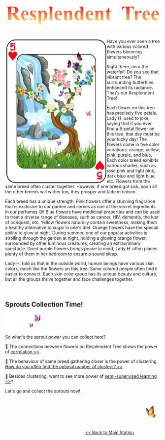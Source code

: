 <p align="center">
<img src="https://github.com/lady-h-world/My_Garden/blob/main/images/Resplendent_Tree_images/r_tree_title.png" width="511" height="70" />
</p>

#

<p>
<img align="left" src="https://github.com/lady-h-world/My_Garden/blob/main/images/Resplendent_Tree_images/resp_tree.png" width="330" height="470" />

Have you ever seen a tree with various colored flowers blooming simultaneously? 

Right there, near the waterfall! Do you see that vibrant tree? The surrounding butterflies enhanced its radiance. That's our Resplendent Tree!

Each flower on this tree has precisely five petals. Lady H. used to joke, saying that if you ever find a 6-petal flower on this tree, that day must be your lucky day! The flowers come in five color variations: orange, yellow, pink, purple, and blue. Each color breed exhibits various shades, such as rose pink and light pink, dark blue and light blue, etc. Flowers from the same breed often cluster together. However, if one breed got sick, soon all the other breeds will wither too, they prosper and fade in unison.

Each breed has a unique strength. Pink flowers offer a stunning fragrance that is exclusive to our garden and serves as one of the secret ingredients in our perfumes 😉! Blue flowers have medicinal properties and can be used to treat a diverse range of diseases, such as cancer, HIV, dementia, the lust of conquest, etc. Yellow flowers naturally contain sweetness, making them a healthy alternative to sugar in one's diet. Orange flowers have the special ability to glow at night. During summer, one of our popular activities is strolling through the garden at night, holding a glowing orange flower, surrounded by other luminous creatures, creating an extraordinary spectacle. Dried purple flowers brings peace to mind, Lady H. often places plenty of them in her bedroom to ensure a sound sleep.
  
Lady H. told us that in the outside world, human beings have various skin colors, much like the flowers on this tree. Same colored people often find it easier to connect. Each skin color group has its unique beauty and culture, but all the groups thrive together and face challenges together.

</p>
<p>&nbsp;</p>


## Sprouts Collection Time!

<p align="left">
<img src="https://github.com/lady-h-world/My_Garden/blob/main/images/follow_us.png" width="120" height="50" />
</p>

So what's the sprout power you can collect here?

🌱 The connections between flowers on Resplendent Tree shows the power of [correlation >>][1].

🌱 The behaviour of same breed gathering closer is the power of clustering. [How do you often find the optimal number of clusters? >>][4]

🌱 Besides clustering, want to see more power of [semi-supervised learning >>][2]?

Let's go and collect the sprouts now!


#

<p align="right">
<img src="https://github.com/lady-h-world/My_Garden/blob/main/images/going_back.png" width="60" height="44" />
</p>

&nbsp;&nbsp;&nbsp;&nbsp;&nbsp;&nbsp;&nbsp;&nbsp;&nbsp;&nbsp;&nbsp;&nbsp;&nbsp;&nbsp;&nbsp;&nbsp;&nbsp;&nbsp;&nbsp;&nbsp;&nbsp;&nbsp;&nbsp;&nbsp;&nbsp;&nbsp;&nbsp;&nbsp;&nbsp;&nbsp;&nbsp;&nbsp;&nbsp;&nbsp;&nbsp;&nbsp;&nbsp;&nbsp;&nbsp;&nbsp;&nbsp;&nbsp;&nbsp;&nbsp;&nbsp;&nbsp;&nbsp;&nbsp;&nbsp;&nbsp;&nbsp;&nbsp;&nbsp;&nbsp;&nbsp;&nbsp;&nbsp;&nbsp;&nbsp;&nbsp;&nbsp;&nbsp;&nbsp;&nbsp;&nbsp;&nbsp;&nbsp;&nbsp;&nbsp;&nbsp;&nbsp;&nbsp;&nbsp;&nbsp;&nbsp;&nbsp;&nbsp;&nbsp;&nbsp;&nbsp;&nbsp;&nbsp;&nbsp;&nbsp;&nbsp;&nbsp;&nbsp;&nbsp;&nbsp;&nbsp;&nbsp;&nbsp;&nbsp;&nbsp;&nbsp;&nbsp;&nbsp;&nbsp;&nbsp;&nbsp;&nbsp;&nbsp;&nbsp;&nbsp;&nbsp;&nbsp;&nbsp;&nbsp;&nbsp;&nbsp;&nbsp;&nbsp;&nbsp;&nbsp;&nbsp;&nbsp;&nbsp;&nbsp;&nbsp;&nbsp;&nbsp;&nbsp;&nbsp;&nbsp;&nbsp;&nbsp;&nbsp;&nbsp;&nbsp;&nbsp;&nbsp;&nbsp;&nbsp;&nbsp;&nbsp;&nbsp;&nbsp;&nbsp;&nbsp;&nbsp;&nbsp;&nbsp;&nbsp;&nbsp;&nbsp;&nbsp;&nbsp;&nbsp;&nbsp;&nbsp;&nbsp;&nbsp;&nbsp;&nbsp;&nbsp;&nbsp;&nbsp;&nbsp;&nbsp;&nbsp;&nbsp;&nbsp;&nbsp;&nbsp;&nbsp;&nbsp;&nbsp;&nbsp;&nbsp;&nbsp;&nbsp;&nbsp;&nbsp;&nbsp;&nbsp;&nbsp;&nbsp;&nbsp;&nbsp;&nbsp;&nbsp;&nbsp;&nbsp;&nbsp;&nbsp;&nbsp;&nbsp;&nbsp;&nbsp;&nbsp;&nbsp;&nbsp;&nbsp;&nbsp;[<< Back to Main Station][3]


[1]:https://github.com/lady-h-world/My_Garden/blob/main/reading_pages/Resplendent_Tree/corr1.md
[2]:https://github.com/lady-h-world/My_Garden/blob/main/reading_pages/Resplendent_Tree/semi_sup1.md
[3]:https://github.com/lady-h-world/My_Garden/blob/main/reading_pages/tour_guide.md#main-station-
[4]:https://github.com/lady-h-world/My_Garden/blob/main/reading_pages/Resplendent_Tree/unsup1.md
